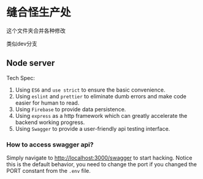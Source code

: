 # 缝合怪生产处

这个文件夹合并各种修改

类似dev分支

## Node server

Tech Spec:

1. Using `ES6` and `use strict` to ensure the basic convenience.
2. Using `eslint` and `prettier` to eliminate dumb errors and make code easier for human to read.
3. Using `Firebase` to provide data persistence.
4. Using `express` as a http framework which can greatly accelerate the backend working progress.
5. Using `Swagger` to provide a user-friendly api testing interface.

### How to access swagger api?

Simply navigate to [http://localhost:3000/swagger](http://localhost:3000/swagger) to start hacking.
Notice this is the default behavior, you need to change the port if you changed the PORT constant from the `.env` file.